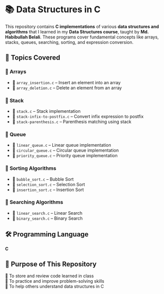 # 📚 Data Structures in C  

This repository contains **C implementations** of various **data structures and algorithms** that I learned in my **Data Structures course**, taught by **Md. Habibullah Belali**. These programs cover fundamental concepts like arrays, stacks, queues, searching, sorting, and expression conversion.  

## 📖 Topics Covered  

### 🔹 **Arrays**  
- 📂 `array_insertion.c` – Insert an element into an array  
- 📂 `array_deletion.c` – Delete an element from an array  

### 🔹 **Stack**  
- 📂 `stack.c` – Stack implementation  
- 📂 `stack-infix-to-postfix.c` – Convert infix expression to postfix  
- 📂 `stack-parenthesis.c` – Parenthesis matching using stack  

### 🔹 **Queue**  
- 📂 `linear_queue.c` – Linear queue implementation  
- 📂 `circular_queue.c` – Circular queue implementation  
- 📂 `priority_queue.c` – Priority queue implementation  

### 🔹 **Sorting Algorithms**  
- 📂 `bubble_sort.c` – Bubble Sort  
- 📂 `selection_sort.c` – Selection Sort  
- 📂 `insertion_sort.c` – Insertion Sort  

### 🔹 **Searching Algorithms**  
- 📂 `linear_search.c` – Linear Search  
- 📂 `binary_search.c` – Binary Search  

## 🛠️ Programming Language  
**C**  

## 🚀 Purpose of This Repository  
📌 To store and review code learned in class  
📌 To practice and improve problem-solving skills  
📌 To help others understand data structures in C  


